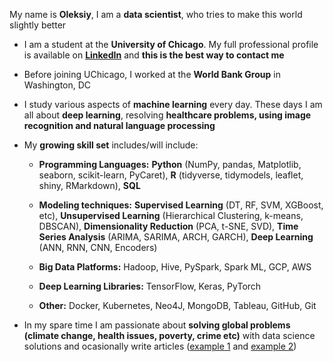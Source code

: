 My name is **Oleksiy**, I am a **data scientist**, who tries to make this world slightly better

* I am a student at the **University of Chicago**. My full professional profile is available on [**LinkedIn**](https://www.linkedin.com/in/oanokhin/) and **this is the best way to contact me**

* Before joining UChicago, I worked at the **World Bank Group** in Washington, DC

* I study various aspects of **machine learning** every day. These days I am all about **deep learning**, resolving **healthcare problems, using image recognition and natural language processing**

* My **growing skill set** includes/will include:

  + **Programming Languages:** **Python** (NumPy, pandas, Matplotlib, seaborn, scikit-learn, PyCaret), **R** (tidyverse, tidymodels, leaflet, shiny, RMarkdown), **SQL**

  + **Modeling techniques:** **Supervised Learning** (DT, RF, SVM, XGBoost, etc), **Unsupervised Learning** (Hierarchical Clustering, k-means, DBSCAN), **Dimensionality Reduction** (PCA, t-SNE, SVD), **Time Series Analysis** (ARIMA, SARIMA, ARCH, GARCH), **Deep Learning** (ANN, RNN, CNN, Encoders)

  + **Big Data Platforms:** Hadoop, Hive, PySpark, Spark ML, GCP, AWS

  + **Deep Learning Libraries:** TensorFlow, Keras, PyTorch

  + **Other:** Docker, Kubernetes, Neo4J, MongoDB, Tableau, GitHub, Git

* In my spare time I am passionate about **solving global problems (climate change, health issues, poverty, crime etc)** with data science solutions and ocasionally write articles ([example 1](https://voxukraine.org/en/where-are-ukrainian-brains-drained-to-and-how/) and [example 2](https://voxukraine.org/en/traffic-accidents-routes-fines-big-data-in-the-transport-section/))
